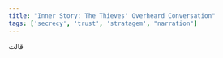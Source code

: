 ```yaml
---
title: "Inner Story: The Thieves' Overheard Conversation"
tags: ['secrecy', 'trust', 'stratagem', "narration"]
---
```


 قالت
